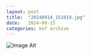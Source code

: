 ```yaml
---
layout:	post
title:	"20240914_151919.jpg"
date:	2024-09-15
categories:	kof archive
---
```


![Image Alt](https://k0f.github.io/assets/20240914_151919.jpg)